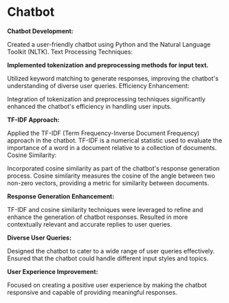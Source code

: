 # Chatbot

**Chatbot Development:**

Created a user-friendly chatbot using Python and the Natural Language Toolkit (NLTK).
Text Processing Techniques:

**Implemented tokenization and preprocessing methods for input text.**

Utilized keyword matching to generate responses, improving the chatbot's understanding of diverse user queries.
Efficiency Enhancement:

Integration of tokenization and preprocessing techniques significantly enhanced the chatbot's efficiency in handling user inputs.

**TF-IDF Approach:**

Applied the TF-IDF (Term Frequency-Inverse Document Frequency) approach in the chatbot.
TF-IDF is a numerical statistic used to evaluate the importance of a word in a document relative to a collection of documents.
Cosine Similarity:

Incorporated cosine similarity as part of the chatbot's response generation process.
Cosine similarity measures the cosine of the angle between two non-zero vectors, providing a metric for similarity between documents.

**Response Generation Enhancement:**

TF-IDF and cosine similarity techniques were leveraged to refine and enhance the generation of chatbot responses.
Resulted in more contextually relevant and accurate replies to user queries.

**Diverse User Queries:**

Designed the chatbot to cater to a wide range of user queries effectively.
Ensured that the chatbot could handle different input styles and topics.

**User Experience Improvement:**

Focused on creating a positive user experience by making the chatbot responsive and capable of providing meaningful responses.
